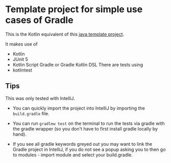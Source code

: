 # Template project for simple use cases of Gradle

This is the Kotlin equivalent of this [java template project](https://github.com/PHPirates/java-template-project).

It makes use of
* Kotlin
* JUnit 5
* Kotlin Script Gradle or Gradle Kotlin DSL
There are tests using
* kotlintest

## Tips
This was only tested with IntelliJ.

* You can quickly import the project into IntelliJ by importing the `build.gradle` file.

* You can run `gradlew test` on the terminal to run the tests via gradle with the gradle wrapper (so you don't have to first install gradle locally by hand).

* If you see all gradle keywords greyed out you may want to link the Gradle project in IntelliJ, if you do not see a popup asking you to then go to modules - import module and select your build.gradle.
